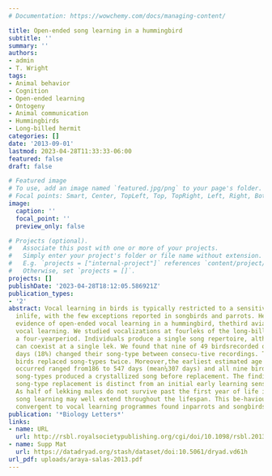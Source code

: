 ```yaml
---
# Documentation: https://wowchemy.com/docs/managing-content/

title: Open-ended song learning in a hummingbird
subtitle: ''
summary: ''
authors:
- admin
- T. Wright
tags:
- Animal behavior
- Cognition
- Open-ended learning
- Ontogeny
- Animal communication
- Hummingbirds
- Long-billed hermit
categories: []
date: '2013-09-01'
lastmod: 2023-04-28T11:33:33-06:00
featured: false
draft: false

# Featured image
# To use, add an image named `featured.jpg/png` to your page's folder.
# Focal points: Smart, Center, TopLeft, Top, TopRight, Left, Right, BottomLeft, Bottom, BottomRight.
image:
  caption: ''
  focal_point: ''
  preview_only: false

# Projects (optional).
#   Associate this post with one or more of your projects.
#   Simply enter your project's folder or file name without extension.
#   E.g. `projects = ["internal-project"]` references `content/project/deep-learning/index.md`.
#   Otherwise, set `projects = []`.
projects: []
publishDate: '2023-04-28T18:12:05.586921Z'
publication_types:
- '2'
abstract: Vocal learning in birds is typically restricted to a sensitive period early
  inlife, with the few exceptions reported in songbirds and parrots. Here, wepresent
  evidence of open-ended vocal learning in a hummingbird, thethird avian group with
  vocal learning. We studied vocalizations at fourleks of the long-billed hermitPhaethornis  longirostrisduring
  a four-yearperiod. Individuals produce a single song repertoire, although severalsong-types
  can coexist at a single lek. We found that nine of 49 birdsrecorded on multiple
  days (18%) changed their song-type between consecu-tive recordings. Three of these
  birds replaced song-types twice. Moreover,the earliest estimated age when song replacement
  occurred ranged from186 to 547 days (mean¼307 days) and all nine birds who replaced
  song-types produced a crystallized song before replacement. The findings indicatethat
  song-type replacement is distinct from an initial early learning sensitiveperiod.
  As half of lekking males do not survive past the first year of life inthis species,
  song learning may well extend throughout the lifespan. This be-haviour would be
  convergent to vocal learning programmes found inparrots and songbirds.
publication: '*Biology Letters*'
links:
- name: URL
  url: http://rsbl.royalsocietypublishing.org/cgi/doi/10.1098/rsbl.2013.0625
- name: Supp Mat
  url: https://datadryad.org/stash/dataset/doi:10.5061/dryad.vd61h
url_pdf: uploads/araya-salas-2013.pdf
---
```

